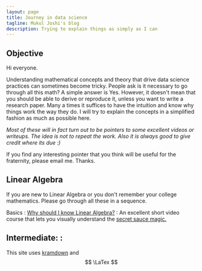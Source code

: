 ```yaml
---
layout: page
title: Journey in data science 
tagline: Mukul Joshi's blog
description: Trying to explain things as simply as I can 
---
```


Objective
---------

Hi everyone. 

Understanding mathematical concepts and theory that drive data science practices can sometimes become tricky. People ask is it necessary to go through all this math? A simple answer is Yes. However, it doesn't mean that you should be able to derive or reproduce it, unless you want to write a research paper. Many a times it suffices to have the intuition and know why things work the way they do. I will try to explain the concepts in a simplified fashion as much as possible here.

*Most of these will in fact turn out to be pointers to some excellent videos or writeups. The idea is not to repeat the work. Also it is always good to give credit where its due :)* 

If you find any interesting pointer that you think will be useful for the fraternity, please email me. Thanks.  

Linear Algebra
--------------

If you are new to Linear Algebra or you don't remember your college mathematics. Please go through all these in a sequence. 

Basics
: [Why should I know Linear Algebra?](pages/linearalgebra/why.html)
: An excellent short video course that lets you visually understand the [secret sauce magic.](https://www.youtube.com/playlist?list=PLZHQObOWTQDPD3MizzM2xVFitgF8hE_ab) 

Intermediate:
:  
---

This site uses [kramdown](http://kramdown.gettalong.org/) and $$ \LaTex $$  